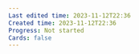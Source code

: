 ```yaml
---
Last edited time: 2023-11-12T22:36
Created time: 2023-11-12T22:36
Progress: Not started
Cards: false
---
```

